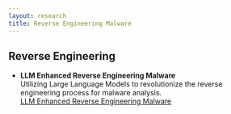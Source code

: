 ```yaml
---
layout: research
title: Reverse Engineering Malware
---
```


## Reverse Engineering

- **LLM Enhanced Reverse Engineering Malware**  
  Utilizing Large Language Models to revolutionize the reverse engineering process for malware analysis.  
  [LLM Enhanced Reverse Engineering Malware](http://research.richards.ai/research/project-lupine.html)

